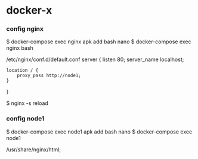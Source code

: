 # docker-x

### config nginx
$ docker-compose exec nginx apk add bash nano
$ docker-compose exec nginx bash

/etc/nginx/conf.d/default.conf
server {
    listen 80;
    server_name localhost;

    location / {
        proxy_pass http://node1;
    }
}

$ nginx -s reload

### config node1
$ docker-compose exec node1 apk add bash nano
$ docker-compose exec node1

/usr/share/nginx/html;
